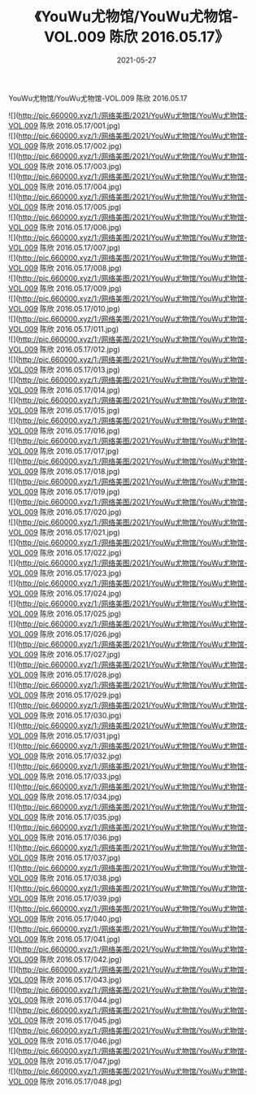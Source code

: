 ﻿---
layout: post
title:  《YouWu尤物馆/YouWu尤物馆-VOL.009 陈欣 2016.05.17》
date:   2021-05-27
img: http://pic.660000.xyz/1:/网络美图/2021/YouWu尤物馆/YouWu尤物馆-VOL.009 陈欣 2016.05.17/000.jpg
categories: [美女, 清纯, 唯美]
---

YouWu尤物馆/YouWu尤物馆-VOL.009 陈欣 2016.05.17

 ![](http://pic.660000.xyz/1:/网络美图/2021/YouWu尤物馆/YouWu尤物馆-VOL.009 陈欣 2016.05.17/001.jpg) <br>![](http://pic.660000.xyz/1:/网络美图/2021/YouWu尤物馆/YouWu尤物馆-VOL.009 陈欣 2016.05.17/002.jpg) <br>![](http://pic.660000.xyz/1:/网络美图/2021/YouWu尤物馆/YouWu尤物馆-VOL.009 陈欣 2016.05.17/003.jpg) <br>![](http://pic.660000.xyz/1:/网络美图/2021/YouWu尤物馆/YouWu尤物馆-VOL.009 陈欣 2016.05.17/004.jpg) <br>![](http://pic.660000.xyz/1:/网络美图/2021/YouWu尤物馆/YouWu尤物馆-VOL.009 陈欣 2016.05.17/005.jpg) <br>![](http://pic.660000.xyz/1:/网络美图/2021/YouWu尤物馆/YouWu尤物馆-VOL.009 陈欣 2016.05.17/006.jpg) <br>![](http://pic.660000.xyz/1:/网络美图/2021/YouWu尤物馆/YouWu尤物馆-VOL.009 陈欣 2016.05.17/007.jpg) <br>![](http://pic.660000.xyz/1:/网络美图/2021/YouWu尤物馆/YouWu尤物馆-VOL.009 陈欣 2016.05.17/008.jpg) <br>![](http://pic.660000.xyz/1:/网络美图/2021/YouWu尤物馆/YouWu尤物馆-VOL.009 陈欣 2016.05.17/009.jpg) <br>![](http://pic.660000.xyz/1:/网络美图/2021/YouWu尤物馆/YouWu尤物馆-VOL.009 陈欣 2016.05.17/010.jpg) <br>![](http://pic.660000.xyz/1:/网络美图/2021/YouWu尤物馆/YouWu尤物馆-VOL.009 陈欣 2016.05.17/011.jpg) <br>![](http://pic.660000.xyz/1:/网络美图/2021/YouWu尤物馆/YouWu尤物馆-VOL.009 陈欣 2016.05.17/012.jpg) <br>![](http://pic.660000.xyz/1:/网络美图/2021/YouWu尤物馆/YouWu尤物馆-VOL.009 陈欣 2016.05.17/013.jpg) <br>![](http://pic.660000.xyz/1:/网络美图/2021/YouWu尤物馆/YouWu尤物馆-VOL.009 陈欣 2016.05.17/014.jpg) <br>![](http://pic.660000.xyz/1:/网络美图/2021/YouWu尤物馆/YouWu尤物馆-VOL.009 陈欣 2016.05.17/015.jpg) <br>![](http://pic.660000.xyz/1:/网络美图/2021/YouWu尤物馆/YouWu尤物馆-VOL.009 陈欣 2016.05.17/016.jpg) <br>![](http://pic.660000.xyz/1:/网络美图/2021/YouWu尤物馆/YouWu尤物馆-VOL.009 陈欣 2016.05.17/017.jpg) <br>![](http://pic.660000.xyz/1:/网络美图/2021/YouWu尤物馆/YouWu尤物馆-VOL.009 陈欣 2016.05.17/018.jpg) <br>![](http://pic.660000.xyz/1:/网络美图/2021/YouWu尤物馆/YouWu尤物馆-VOL.009 陈欣 2016.05.17/019.jpg) <br>![](http://pic.660000.xyz/1:/网络美图/2021/YouWu尤物馆/YouWu尤物馆-VOL.009 陈欣 2016.05.17/020.jpg) <br>![](http://pic.660000.xyz/1:/网络美图/2021/YouWu尤物馆/YouWu尤物馆-VOL.009 陈欣 2016.05.17/021.jpg) <br>![](http://pic.660000.xyz/1:/网络美图/2021/YouWu尤物馆/YouWu尤物馆-VOL.009 陈欣 2016.05.17/022.jpg) <br>![](http://pic.660000.xyz/1:/网络美图/2021/YouWu尤物馆/YouWu尤物馆-VOL.009 陈欣 2016.05.17/023.jpg) <br>![](http://pic.660000.xyz/1:/网络美图/2021/YouWu尤物馆/YouWu尤物馆-VOL.009 陈欣 2016.05.17/024.jpg) <br>![](http://pic.660000.xyz/1:/网络美图/2021/YouWu尤物馆/YouWu尤物馆-VOL.009 陈欣 2016.05.17/025.jpg) <br>![](http://pic.660000.xyz/1:/网络美图/2021/YouWu尤物馆/YouWu尤物馆-VOL.009 陈欣 2016.05.17/026.jpg) <br>![](http://pic.660000.xyz/1:/网络美图/2021/YouWu尤物馆/YouWu尤物馆-VOL.009 陈欣 2016.05.17/027.jpg) <br>![](http://pic.660000.xyz/1:/网络美图/2021/YouWu尤物馆/YouWu尤物馆-VOL.009 陈欣 2016.05.17/028.jpg) <br>![](http://pic.660000.xyz/1:/网络美图/2021/YouWu尤物馆/YouWu尤物馆-VOL.009 陈欣 2016.05.17/029.jpg) <br>![](http://pic.660000.xyz/1:/网络美图/2021/YouWu尤物馆/YouWu尤物馆-VOL.009 陈欣 2016.05.17/030.jpg) <br>![](http://pic.660000.xyz/1:/网络美图/2021/YouWu尤物馆/YouWu尤物馆-VOL.009 陈欣 2016.05.17/031.jpg) <br>![](http://pic.660000.xyz/1:/网络美图/2021/YouWu尤物馆/YouWu尤物馆-VOL.009 陈欣 2016.05.17/032.jpg) <br>![](http://pic.660000.xyz/1:/网络美图/2021/YouWu尤物馆/YouWu尤物馆-VOL.009 陈欣 2016.05.17/033.jpg) <br>![](http://pic.660000.xyz/1:/网络美图/2021/YouWu尤物馆/YouWu尤物馆-VOL.009 陈欣 2016.05.17/034.jpg) <br>![](http://pic.660000.xyz/1:/网络美图/2021/YouWu尤物馆/YouWu尤物馆-VOL.009 陈欣 2016.05.17/035.jpg) <br>![](http://pic.660000.xyz/1:/网络美图/2021/YouWu尤物馆/YouWu尤物馆-VOL.009 陈欣 2016.05.17/036.jpg) <br>![](http://pic.660000.xyz/1:/网络美图/2021/YouWu尤物馆/YouWu尤物馆-VOL.009 陈欣 2016.05.17/037.jpg) <br>![](http://pic.660000.xyz/1:/网络美图/2021/YouWu尤物馆/YouWu尤物馆-VOL.009 陈欣 2016.05.17/038.jpg) <br>![](http://pic.660000.xyz/1:/网络美图/2021/YouWu尤物馆/YouWu尤物馆-VOL.009 陈欣 2016.05.17/039.jpg) <br>![](http://pic.660000.xyz/1:/网络美图/2021/YouWu尤物馆/YouWu尤物馆-VOL.009 陈欣 2016.05.17/040.jpg) <br>![](http://pic.660000.xyz/1:/网络美图/2021/YouWu尤物馆/YouWu尤物馆-VOL.009 陈欣 2016.05.17/041.jpg) <br>![](http://pic.660000.xyz/1:/网络美图/2021/YouWu尤物馆/YouWu尤物馆-VOL.009 陈欣 2016.05.17/042.jpg) <br>![](http://pic.660000.xyz/1:/网络美图/2021/YouWu尤物馆/YouWu尤物馆-VOL.009 陈欣 2016.05.17/043.jpg) <br>![](http://pic.660000.xyz/1:/网络美图/2021/YouWu尤物馆/YouWu尤物馆-VOL.009 陈欣 2016.05.17/044.jpg) <br>![](http://pic.660000.xyz/1:/网络美图/2021/YouWu尤物馆/YouWu尤物馆-VOL.009 陈欣 2016.05.17/045.jpg) <br>![](http://pic.660000.xyz/1:/网络美图/2021/YouWu尤物馆/YouWu尤物馆-VOL.009 陈欣 2016.05.17/046.jpg) <br>![](http://pic.660000.xyz/1:/网络美图/2021/YouWu尤物馆/YouWu尤物馆-VOL.009 陈欣 2016.05.17/047.jpg) <br>![](http://pic.660000.xyz/1:/网络美图/2021/YouWu尤物馆/YouWu尤物馆-VOL.009 陈欣 2016.05.17/048.jpg) <br>